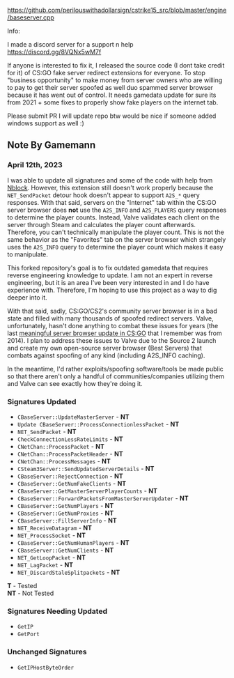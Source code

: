 https://github.com/perilouswithadollarsign/cstrike15_src/blob/master/engine/baseserver.cpp

Info: 

I made a discord server for a support n help https://discord.gg/8VQNx5wM7f

If anyone is interested to fix it, I released the source code (I dont take credit for it) of CS:GO fake server redirect extensions for everyone.  To stop "business opportunity"   to make money from  server owners who are willing to pay to get their server spoofed as well  duo spammed server browser because it has went out of control. It needs gamedata update for sure its from 2021 + some fixes to properly show fake players on the internet tab.  

Please submit PR I will update repo btw would be nice if someone added windows support as well :)

## Note By Gamemann
### April 12th, 2023
I was able to update all signatures and some of the code with help from [Nblock](https://github.com/nblockbuster). However, this extension still doesn't work properly because the `NET_SendPacket` detour hook doesn't appear to support `A2S_*` query responses. With that said, servers on the "Internet" tab within the CS:GO server browser does **not** use the `A2S_INFO` and `A2S_PLAYERS` query responses to determine the player counts. Instead, Valve validates each client on the server through Steam and calculates the player count afterwards. Therefore, you can't technically manipulate the player count. This is not the same behavior as the "Favorites" tab on the server browser which strangely uses the `A2S_INFO` query to determine the player count which makes it easy to manipulate.

This forked repository's goal is to fix outdated gamedata that requires reverse engineering knowledge to update. I am not an expert in reverse engineering, but it is an area I've been very interested in and I do have experience with. Therefore, I'm hoping to use this project as a way to dig deeper into it. 

With that said, sadly, CS:GO/CS2's community server browser is in a bad state and filled with many thousands of spoofed redirect servers. Valve, unfortunately, hasn't done anything to combat these issues for years (the last [meaningful server browser update in CS:GO](https://blog.counter-strike.net/index.php/2014/12/11079/) that I remember was from 2014). I plan to address these issues to Valve due to the Source 2 launch and create my own open-source server browser (Best Servers) that combats against spoofing of any kind (including A2S_INFO caching).

In the meantime, I'd rather exploits/spoofing software/tools be made public so that there aren't only a handful of communities/companies utilizing them and Valve can see exactly how they're doing it.

### Signatures Updated
* `CBaseServer::UpdateMasterServer` - **NT**
* `Update CBaseServer::ProcessConnectionlessPacket` - **NT**
* `NET_SendPacket` - **NT**
* `CheckConnectionLessRateLimits` - **NT**
* `CNetChan::ProcessPacket` - **NT**
* `CNetChan::ProcessPacketHeader` - **NT**
* `CNetChan::ProcessMessages` - **NT**
* `CSteam3Server::SendUpdatedServerDetails` - **NT**
* `CBaseServer::RejectConnection` - **NT**
* `CBaseServer::GetNumFakeClients` - **NT**
* `CBaseServer::GetMasterServerPlayerCounts` - **NT**
* `CBaseServer::ForwardPacketsFromMasterServerUpdater` - **NT**
* `CBaseServer::GetNumPlayers` - **NT**
* `CBaseServer::GetNumProxies` - **NT**
* `CBaseServer::FillServerInfo` - **NT**
* `NET_ReceiveDatagram` - **NT**
* `NET_ProcessSocket` - **NT**
* `CBaseServer::GetNumHumanPlayers` - **NT**
* `CBaseServer::GetNumClients` - **NT**
* `NET_GetLoopPacket` - **NT**
* `NET_LagPacket` - **NT**
* `NET_DiscardStaleSplitpackets` - **NT**

**T** - Tested  
**NT** - Not Tested

### Signatures Needing Updated
* `GetIP`
* `GetPort`

### Unchanged Signatures
* `GetIPHostByteOrder`